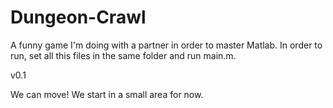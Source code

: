 # Dungeon-Crawl
A funny game I'm doing with a partner in order to master Matlab.
In order to run, set all this files in the same folder and run main.m.

v0.1

We can move! We start in a small area for now.
